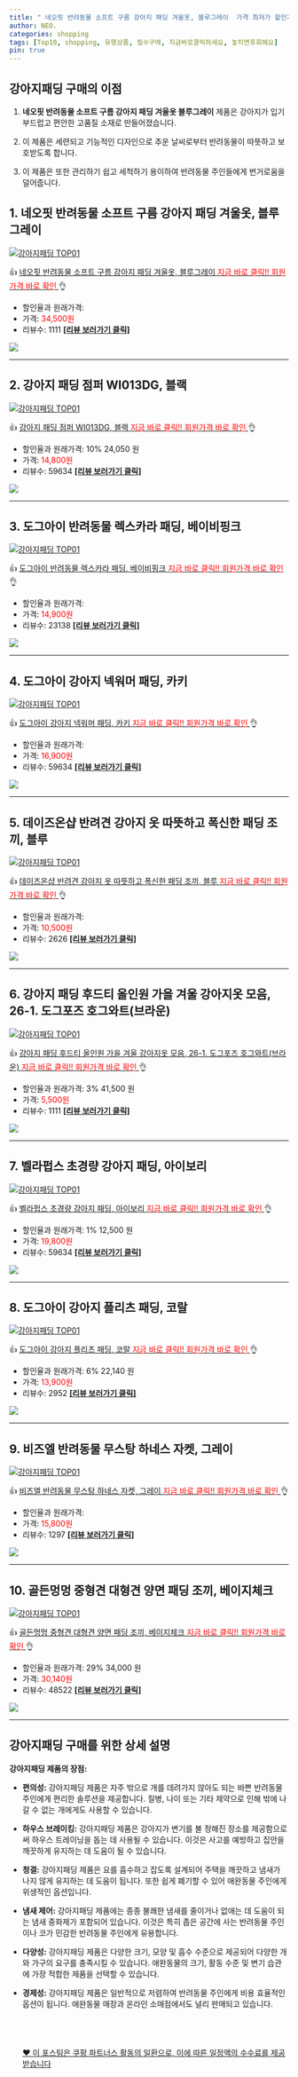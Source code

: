 ```yaml
---
title: " 네오핏 반려동물 소프트 구름 강아지 패딩 겨울옷, 블루그레이  가격 최저가 할인가 강아지패딩 최저가 추천 제품 비교"
author: NEO.
categories: shopping
tags: [Top10, shopping, 유행상품, 필수구매, 지금바로클릭하세요, 놓치면후회해요]
pin: true
---
```

## 강아지패딩 구매의 이점
1. **네오핏 반려동물 소프트 구름 강아지 패딩 겨울옷 블루그레이** 제품은 강아지가 입기 부드럽고 편안한 고품질 소재로 만들어졌습니다.


2. 이 제품은 세련되고 기능적인 디자인으로 추운 날씨로부터 반려동물이 따뜻하고 보호받도록 합니다.


3. 이 제품은 또한 관리하기 쉽고 세척하기 용이하여 반려동물 주인들에게 번거로움을 덜어줍니다.

   

## 1.  네오핏 반려동물 소프트 구름 강아지 패딩 겨울옷, 블루그레이 

[![강아지패딩 TOP01](https://thumbnail6.coupangcdn.com/thumbnails/remote/490x490ex/image/vendor_inventory/d078/b56cebb54b8092700dac1bb251b29661c2c5f2e2a88a6540209e869f5ab5.jpg)](https://link.coupang.com/re/AFFSDP?lptag=AF3617701&subid=GithubCoopas&pageKey=7676025233&traceid=V0-153&itemId=20490347880&vendorItemId=87568973590)


👍 [ 네오핏 반려동물 소프트 구름 강아지 패딩 겨울옷, 블루그레이  <font color=red> 지금 바로 클릭!! 회원가격 바로 확인 </font> ](https://link.coupang.com/re/AFFSDP?lptag=AF3617701&subid=GithubCoopas&pageKey=7676025233&traceid=V0-153&itemId=20490347880&vendorItemId=87568973590) 👌 


- 할인율과 원래가격: 
- 가격: <span style='color:red'>34,500원</span>
- 리뷰수: 1111  [**[리뷰 보러가기 클릭]**](https://link.coupang.com/re/AFFSDP?lptag=AF3617701&subid=GithubCoopas&pageKey=7676025233&traceid=V0-153&itemId=20490347880&vendorItemId=87568973590)

[![](/discount_price.png)](https://link.coupang.com/re/AFFSDP?lptag=AF3617701&subid=GithubCoopas&pageKey=7676025233&traceid=V0-153&itemId=20490347880&vendorItemId=87568973590)

---


   

## 2.  강아지 패딩 점퍼 WI013DG, 블랙 

[![강아지패딩 TOP01](https://thumbnail7.coupangcdn.com/thumbnails/remote/490x490ex/image/rs_quotation_api/wdfwfltx/d512a1f694d045438e7863d94fc92497.jpg)](https://link.coupang.com/re/AFFSDP?lptag=AF3617701&subid=GithubCoopas&pageKey=1162937680&traceid=V0-153&itemId=2139765811&vendorItemId=74371341085)


👍 [ 강아지 패딩 점퍼 WI013DG, 블랙  <font color=red> 지금 바로 클릭!! 회원가격 바로 확인 </font> ](https://link.coupang.com/re/AFFSDP?lptag=AF3617701&subid=GithubCoopas&pageKey=1162937680&traceid=V0-153&itemId=2139765811&vendorItemId=74371341085) 👌 


- 할인율과 원래가격: 10%  24,050   원
- 가격: <span style='color:red'>14,800원</span>
- 리뷰수: 59634  [**[리뷰 보러가기 클릭]**](https://link.coupang.com/re/AFFSDP?lptag=AF3617701&subid=GithubCoopas&pageKey=1162937680&traceid=V0-153&itemId=2139765811&vendorItemId=74371341085)

[![](/discount_price.png)](https://link.coupang.com/re/AFFSDP?lptag=AF3617701&subid=GithubCoopas&pageKey=1162937680&traceid=V0-153&itemId=2139765811&vendorItemId=74371341085)

---


   

## 3.  도그아이 반려동물 렉스카라 패딩, 베이비핑크 

[![강아지패딩 TOP01](https://thumbnail10.coupangcdn.com/thumbnails/remote/490x490ex/image/retail/images/1939279153566637-bdfe827c-0b06-4e95-b4bc-88ff5c091ae2.jpg)](https://link.coupang.com/re/AFFSDP?lptag=AF3617701&subid=GithubCoopas&pageKey=6139359926&traceid=V0-153&itemId=11763840644&vendorItemId=79037643289)


👍 [ 도그아이 반려동물 렉스카라 패딩, 베이비핑크  <font color=red> 지금 바로 클릭!! 회원가격 바로 확인 </font> ](https://link.coupang.com/re/AFFSDP?lptag=AF3617701&subid=GithubCoopas&pageKey=6139359926&traceid=V0-153&itemId=11763840644&vendorItemId=79037643289) 👌 


- 할인율과 원래가격: 
- 가격: <span style='color:red'>14,900원</span>
- 리뷰수: 23138  [**[리뷰 보러가기 클릭]**](https://link.coupang.com/re/AFFSDP?lptag=AF3617701&subid=GithubCoopas&pageKey=6139359926&traceid=V0-153&itemId=11763840644&vendorItemId=79037643289)

[![](/discount_price.png)](https://link.coupang.com/re/AFFSDP?lptag=AF3617701&subid=GithubCoopas&pageKey=6139359926&traceid=V0-153&itemId=11763840644&vendorItemId=79037643289)

---


   

## 4.  도그아이 강아지 넥워머 패딩, 카키 

[![강아지패딩 TOP01](https://thumbnail7.coupangcdn.com/thumbnails/remote/490x490ex/image/rs_quotation_api/f88gdcag/0498c58e54404deca398e981b8a57d1c.jpg)](https://link.coupang.com/re/AFFSDP?lptag=AF3617701&subid=GithubCoopas&pageKey=7579501715&traceid=V0-153&itemId=20005179765&vendorItemId=87102214426)


👍 [ 도그아이 강아지 넥워머 패딩, 카키  <font color=red> 지금 바로 클릭!! 회원가격 바로 확인 </font> ](https://link.coupang.com/re/AFFSDP?lptag=AF3617701&subid=GithubCoopas&pageKey=7579501715&traceid=V0-153&itemId=20005179765&vendorItemId=87102214426) 👌 


- 할인율과 원래가격: 
- 가격: <span style='color:red'>16,900원</span>
- 리뷰수: 59634  [**[리뷰 보러가기 클릭]**](https://link.coupang.com/re/AFFSDP?lptag=AF3617701&subid=GithubCoopas&pageKey=7579501715&traceid=V0-153&itemId=20005179765&vendorItemId=87102214426)

[![](/discount_price.png)](https://link.coupang.com/re/AFFSDP?lptag=AF3617701&subid=GithubCoopas&pageKey=7579501715&traceid=V0-153&itemId=20005179765&vendorItemId=87102214426)

---


   

## 5.  데이즈온샵 반려견 강아지 옷 따뜻하고 폭신한 패딩 조끼, 블루 

[![강아지패딩 TOP01](https://thumbnail6.coupangcdn.com/thumbnails/remote/490x490ex/image/vendor_inventory/2b76/c5374b2d9e9538fd9ce53d32d93e93c47151806f603183f0cf6ccae4f6f8.jpg)](https://link.coupang.com/re/AFFSDP?lptag=AF3617701&subid=GithubCoopas&pageKey=7758559397&traceid=V0-153&itemId=20917382969&vendorItemId=87984269390)


👍 [ 데이즈온샵 반려견 강아지 옷 따뜻하고 폭신한 패딩 조끼, 블루  <font color=red> 지금 바로 클릭!! 회원가격 바로 확인 </font> ](https://link.coupang.com/re/AFFSDP?lptag=AF3617701&subid=GithubCoopas&pageKey=7758559397&traceid=V0-153&itemId=20917382969&vendorItemId=87984269390) 👌 


- 할인율과 원래가격: 
- 가격: <span style='color:red'>10,500원</span>
- 리뷰수: 2626  [**[리뷰 보러가기 클릭]**](https://link.coupang.com/re/AFFSDP?lptag=AF3617701&subid=GithubCoopas&pageKey=7758559397&traceid=V0-153&itemId=20917382969&vendorItemId=87984269390)

[![](/discount_price.png)](https://link.coupang.com/re/AFFSDP?lptag=AF3617701&subid=GithubCoopas&pageKey=7758559397&traceid=V0-153&itemId=20917382969&vendorItemId=87984269390)

---


   

## 6.  강아지 패딩 후드티 올인원 가을 겨울 강아지옷 모음, 26-1. 도그포즈 호그와트(브라운) 

[![강아지패딩 TOP01](https://thumbnail7.coupangcdn.com/thumbnails/remote/490x490ex/image/vendor_inventory/4a40/253a41f2f829956bcf756ca7bc0ef88689a711fc9b60ca1695abe3375472.png)](https://link.coupang.com/re/AFFSDP?lptag=AF3617701&subid=GithubCoopas&pageKey=7729830430&traceid=V0-153&itemId=20768460268&vendorItemId=87838456538)


👍 [ 강아지 패딩 후드티 올인원 가을 겨울 강아지옷 모음, 26-1. 도그포즈 호그와트(브라운)  <font color=red> 지금 바로 클릭!! 회원가격 바로 확인 </font> ](https://link.coupang.com/re/AFFSDP?lptag=AF3617701&subid=GithubCoopas&pageKey=7729830430&traceid=V0-153&itemId=20768460268&vendorItemId=87838456538) 👌 


- 할인율과 원래가격: 3%  41,500   원
- 가격: <span style='color:red'>5,500원</span>
- 리뷰수: 1111  [**[리뷰 보러가기 클릭]**](https://link.coupang.com/re/AFFSDP?lptag=AF3617701&subid=GithubCoopas&pageKey=7729830430&traceid=V0-153&itemId=20768460268&vendorItemId=87838456538)

[![](/discount_price.png)](https://link.coupang.com/re/AFFSDP?lptag=AF3617701&subid=GithubCoopas&pageKey=7729830430&traceid=V0-153&itemId=20768460268&vendorItemId=87838456538)

---


   

## 7.  벨라펍스 초경량 강아지 패딩, 아이보리 

[![강아지패딩 TOP01](https://thumbnail7.coupangcdn.com/thumbnails/remote/490x490ex/image/retail/images/3831045544652628-9c496422-c725-4bc1-8091-24ae04ddc14b.jpg)](https://link.coupang.com/re/AFFSDP?lptag=AF3617701&subid=GithubCoopas&pageKey=322550981&traceid=V0-153&itemId=1033206776&vendorItemId=5483172777)


👍 [ 벨라펍스 초경량 강아지 패딩, 아이보리  <font color=red> 지금 바로 클릭!! 회원가격 바로 확인 </font> ](https://link.coupang.com/re/AFFSDP?lptag=AF3617701&subid=GithubCoopas&pageKey=322550981&traceid=V0-153&itemId=1033206776&vendorItemId=5483172777) 👌 


- 할인율과 원래가격: 1%  12,500   원
- 가격: <span style='color:red'>19,800원</span>
- 리뷰수: 59634  [**[리뷰 보러가기 클릭]**](https://link.coupang.com/re/AFFSDP?lptag=AF3617701&subid=GithubCoopas&pageKey=322550981&traceid=V0-153&itemId=1033206776&vendorItemId=5483172777)

[![](/discount_price.png)](https://link.coupang.com/re/AFFSDP?lptag=AF3617701&subid=GithubCoopas&pageKey=322550981&traceid=V0-153&itemId=1033206776&vendorItemId=5483172777)

---


   

## 8.  도그아이 강아지 플리츠 패딩, 코랄 

[![강아지패딩 TOP01](https://thumbnail8.coupangcdn.com/thumbnails/remote/490x490ex/image/retail/images/1331815136130100-94f5a3d9-56f4-4672-909a-8c74771ca86d.jpg)](https://link.coupang.com/re/AFFSDP?lptag=AF3617701&subid=GithubCoopas&pageKey=4550345254&traceid=V0-153&itemId=5522712251&vendorItemId=72822241727)


👍 [ 도그아이 강아지 플리츠 패딩, 코랄  <font color=red> 지금 바로 클릭!! 회원가격 바로 확인 </font> ](https://link.coupang.com/re/AFFSDP?lptag=AF3617701&subid=GithubCoopas&pageKey=4550345254&traceid=V0-153&itemId=5522712251&vendorItemId=72822241727) 👌 


- 할인율과 원래가격: 6%  22,140   원
- 가격: <span style='color:red'>13,900원</span>
- 리뷰수: 2952  [**[리뷰 보러가기 클릭]**](https://link.coupang.com/re/AFFSDP?lptag=AF3617701&subid=GithubCoopas&pageKey=4550345254&traceid=V0-153&itemId=5522712251&vendorItemId=72822241727)

[![](/discount_price.png)](https://link.coupang.com/re/AFFSDP?lptag=AF3617701&subid=GithubCoopas&pageKey=4550345254&traceid=V0-153&itemId=5522712251&vendorItemId=72822241727)

---


   

## 9.  비즈엘 반려동물 무스탕 하네스 자켓, 그레이 

[![강아지패딩 TOP01](https://thumbnail10.coupangcdn.com/thumbnails/remote/490x490ex/image/vendor_inventory/ee19/2ef2fd3658c91afac475ff182660650845bef7075f1af739c0ee50e09017.jpg)](https://link.coupang.com/re/AFFSDP?lptag=AF3617701&subid=GithubCoopas&pageKey=7748194462&traceid=V0-153&itemId=20863785185&vendorItemId=87931166019)


👍 [ 비즈엘 반려동물 무스탕 하네스 자켓, 그레이  <font color=red> 지금 바로 클릭!! 회원가격 바로 확인 </font> ](https://link.coupang.com/re/AFFSDP?lptag=AF3617701&subid=GithubCoopas&pageKey=7748194462&traceid=V0-153&itemId=20863785185&vendorItemId=87931166019) 👌 


- 할인율과 원래가격: 
- 가격: <span style='color:red'>15,800원</span>
- 리뷰수: 1297  [**[리뷰 보러가기 클릭]**](https://link.coupang.com/re/AFFSDP?lptag=AF3617701&subid=GithubCoopas&pageKey=7748194462&traceid=V0-153&itemId=20863785185&vendorItemId=87931166019)

[![](/discount_price.png)](https://link.coupang.com/re/AFFSDP?lptag=AF3617701&subid=GithubCoopas&pageKey=7748194462&traceid=V0-153&itemId=20863785185&vendorItemId=87931166019)

---


   

## 10.  골든멍멍 중형견 대형견 양면 패딩 조끼, 베이지체크 

[![강아지패딩 TOP01](https://thumbnail9.coupangcdn.com/thumbnails/remote/490x490ex/image/vendor_inventory/f501/0b9d0cf2e5db663ffa9594bcb3062b756b4da1ad934070a31638f61f2b0e.jpg)](https://link.coupang.com/re/AFFSDP?lptag=AF3617701&subid=GithubCoopas&pageKey=7710886235&traceid=V0-153&itemId=20669533546&vendorItemId=87748923939)


👍 [ 골든멍멍 중형견 대형견 양면 패딩 조끼, 베이지체크  <font color=red> 지금 바로 클릭!! 회원가격 바로 확인 </font> ](https://link.coupang.com/re/AFFSDP?lptag=AF3617701&subid=GithubCoopas&pageKey=7710886235&traceid=V0-153&itemId=20669533546&vendorItemId=87748923939) 👌 


- 할인율과 원래가격: 29%  34,000   원
- 가격: <span style='color:red'>30,140원</span>
- 리뷰수: 48522  [**[리뷰 보러가기 클릭]**](https://link.coupang.com/re/AFFSDP?lptag=AF3617701&subid=GithubCoopas&pageKey=7710886235&traceid=V0-153&itemId=20669533546&vendorItemId=87748923939)

[![](/discount_price.png)](https://link.coupang.com/re/AFFSDP?lptag=AF3617701&subid=GithubCoopas&pageKey=7710886235&traceid=V0-153&itemId=20669533546&vendorItemId=87748923939)

---
## 강아지패딩 구매를 위한 상세 설명
**강아지패딩 제품의 장점:**


* **편의성:** 강아지패딩 제품은 자주 밖으로 개를 데려가지 않아도 되는 바쁜 반려동물 주인에게 편리한 솔루션을 제공합니다. 질병, 나이 또는 기타 제약으로 인해 밖에 나갈 수 없는 개에게도 사용할 수 있습니다.


* **하우스 브레이킹:** 강아지패딩 제품은 강아지가 변기를 볼 정해진 장소를 제공함으로써 하우스 트레이닝을 돕는 데 사용될 수 있습니다. 이것은 사고를 예방하고 집안을 깨끗하게 유지하는 데 도움이 될 수 있습니다.


* **청결:** 강아지패딩 제품은 요를 흡수하고 잡도록 설계되어 주택을 깨끗하고 냄새가 나지 않게 유지하는 데 도움이 됩니다. 또한 쉽게 폐기할 수 있어 애완동물 주인에게 위생적인 옵션입니다.


* **냄새 제어:** 강아지패딩 제품에는 종종 불쾌한 냄새를 줄이거나 없애는 데 도움이 되는 냄새 중화제가 포함되어 있습니다. 이것은 특히 좁은 공간에 사는 반려동물 주인이나 코가 민감한 반려동물 주인에게 유용합니다.


* **다양성:** 강아지패딩 제품은 다양한 크기, 모양 및 흡수 수준으로 제공되어 다양한 개와 가구의 요구를 충족시킬 수 있습니다. 애완동물의 크기, 활동 수준 및 변기 습관에 가장 적합한 제품을 선택할 수 있습니다.


* **경제성:** 강아지패딩 제품은 일반적으로 저렴하여 반려동물 주인에게 비용 효율적인 옵션이 됩니다. 애완동물 매장과 온라인 소매점에서도 널리 판매되고 있습니다.<br><br><br><br><br> [ ❤  이 포스팅은 쿠팡 파트너스 활동의 일환으로, 이에 따른 일정액의 수수료를 제공받습니다](https://link.coupang.com/a/bcEFyh)